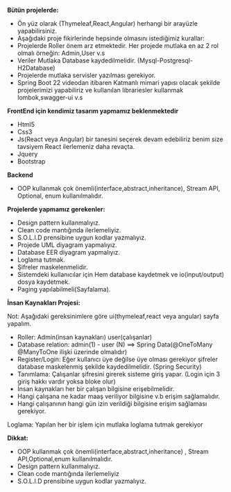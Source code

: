**Bütün projelerde:**

- Ön yüz olarak (Thymeleaf,React,Angular) herhangi bir arayüzle yapabilirsiniz.
- Aşağıdaki proje fikirlerinde hepsinde olmasını istediğimiz kurallar:
- Projelerde Roller önem arz etmektedir. Her projede mutlaka en az 2 rol olmalı örneğin: Admin,User v.s
- Veriler Mutlaka Database kaydedilmelidir. (Mysql-Postgresql-H2Database)
- Projelerde mutlaka servisler yazılması gerekiyor.
- Spring Boot 22 videodan itibaren Katmanlı mimari yapısı olacak şekilde projelerimizi yapabiliriz ve kullanılan librariesler kullanmak lombok,swagger-ui v.s

**FrontEnd için kendimiz tasarım yapmamız beklenmektedir**

- Html5
- Css3
- Js(React veya Angular) bir tanesini seçerek devam edebiliriz benim size tavsiyem React ilerlemeniz daha revaçta.
- Jquery
- Bootstrap

**Backend**

- OOP kullanmak çok önemli(interface,abstract,inheritance), Stream API, Optional, enum kullanılmalıdır.


**Projelerde yapmamız gerekenler:**

- Design pattern kullanmalıyız.
- Clean code mantığında ilerlemeliyiz.
- S.O.L.I.D prensibine uygun kodlar yazmalıyız.
- Projede UML diyagram yapmalıyız.
- Database EER diyagram yapmalıyız.
- Loglama tutmak.
- Şifreler maskelenmelidir.
- Sistemdeki kullanıcılar için Hem database kaydetmek ve io(input/output) dosya kaydetmek.
- Paging yapılabilmeli(Sayfalama).

**İnsan Kaynakları Projesi:**

Not: Aşağıdaki gereksinimlere göre ui(thymeleaf,react veya angular) sayfa yapalım.
- Roller: Admin(insan kaynakları) user(çalışanlar) 
- Database relation: admin(1) - user (N) ==> Spring Data(@OneToMany @ManyToOne ilişki üzerinde olmalıdır)
- Register/Login: Eğer kullanıcı üye değilse üye olması gerekiyor şifreler database maskelenmiş şekilde kaydedilmelidir. (Spring Security)
- Tanımlama: Çalışanlar şifresini girerek sisteme giriş yapar. (Login için 3 giriş hakkı vardır yoksa bloke olur)
- İnsan kaynakları her bir çalışan bilgisine erişebilmelidir. 
- Hangi çalışana ne kadar maaş veriliyor bilgisine v.b erişim sağlamalıdır.
- Hangi çalışanının hangi gün izin verildiği bilgisine erişim sağlaması gerekiyor.

Loglama: Yapılan her bir işlem için mutlaka loglama tutmak gerekiyor

**Dikkat:**

- OOP kullanmak çok önemli(interface,abstract,inheritance) , Stream API,Optional,enum kullanılmalıdır.
- Design pattern kullanmalıyız.
- Clean code mantığında ilerlemeliyiz
- S.O.L.I.D prensibine uygun kodlar yazmalıyız.